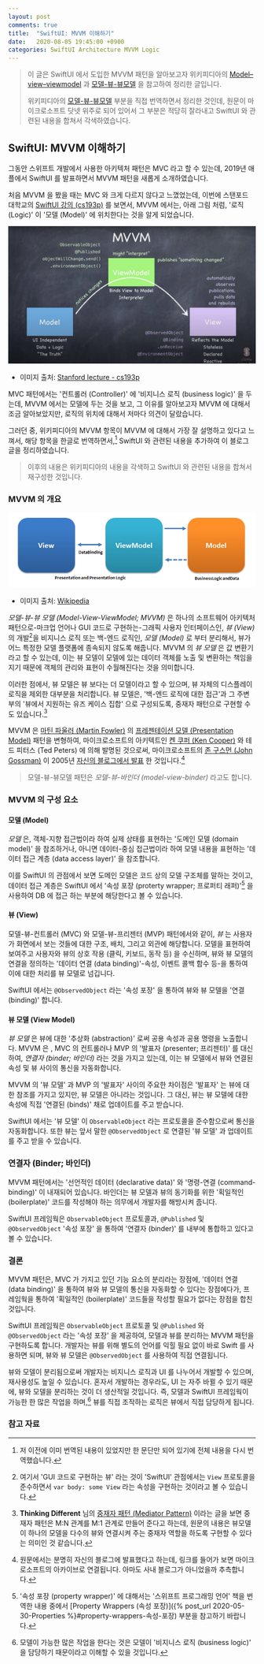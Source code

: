 ```yaml
---
layout: post
comments: true
title:  "SwiftUI: MVVM 이해하기"
date:   2020-08-05 19:45:00 +0900
categories: SwiftUI Architecture MVVM Logic
---
```


> 이 글은 SwiftUI 에서 도입한 MVVM 패턴을 알아보고자 위키피디아의 [Model–view–viewmodel](https://en.wikipedia.org/wiki/Model–view–viewmodel) 과 [모델-뷰-뷰모델](https://ko.wikipedia.org/wiki/모델-뷰-뷰모델) 을 참고하여 정리한 글입니다.
>
> 위키피디아의 [모델-뷰-뷰모델](https://ko.wikipedia.org/wiki/모델-뷰-뷰모델) 부분을 직접 번역하면서 정리한 것인데, 원문이 마이크로소프트 닷넷 위주로 되어 있어서 그 부분은 적당히 잘라내고 SwiftUI 와 관련된 내용을 합쳐서 각색하였습니다.

## SwiftUI: MVVM 이해하기

그동안 스위프트 개발에서 사용한 아키텍처 패턴은 MVC 라고 할 수 있는데, 2019년 애플에서 SwiftUI 를 발표하면서 MVVM 패턴을 새롭게 소개하였습니다.

처음 MVVM 을 봤을 때는 MVC 와 크게 다르지 않다고 느꼈었는데, 이번에 스탠포드 대학교의 [SwiftUI 강의 (cs193p)](https://cs193p.sites.stanford.edu) 를 보면서, MVVM 에서는, 아래 그림 처럼, '로직 (Logic)' 이 '모델 (Model)' 에 위치한다는 것을 알게 되었습니다.

![MVVM](/assets/Swift/Pattern/MVVM-cs193p-2020.png)

* 이미지 출처: [Stanford lecture - cs193p](https://cs193p.sites.stanford.edu)

MVC 패턴에서는 '컨트롤러 (Controller)' 에 '비지니스 로직 (business logic)' 을 두는데, MVVM 에서는 모델에 두는 것을 보고, 그 이유를 알아보고자 MVVM 에 대해서 조금 알아보았지만, 로직의 위치에 대해서 저마다 의견이 달랐습니다.

그러던 중, 위키피디아의 MVVM 항목이 MVVM 에 대해서 가장 잘 설명하고 있다고 느껴서, 해당 항목을 한글로 번역하면서,[^translate] SwiftUI 와 관련된 내용을 추가하여 이 블로그 글을 정리하였습니다.

> 이후의 내용은 위키피디아의 내용을 각색하고 SwiftUI 와 관련된 내용을 합쳐서 재구성한 것입니다.

### MVVM 의 개요

![MVVM](/assets/Swift/Pattern/MVVM-wikipedia.png)

* 이미지 출처: [Wikipedia](https://en.wikipedia.org/wiki/Model–view–viewmodel)

_모델-뷰-뷰 모델 (Model-View-ViewModel; MVVM)_ 은 하나의 소프트웨어 아키텍처 패턴으로-마크업 언어나 GUI 코드로 구현하는-그래픽 사용자 인터페이스인, _뷰 (View)_ 의 개발[^GUI-code]을 비지니스 로직 또는 백-엔드 로직인, _모델 (Model)_ 로 부터 분리해서, 뷰가 어느 특정한 모델 플랫폼에 종속되지 않도록 해줍니다. MVVM 의 _뷰 모델_ 은 값 변환기라고 할 수 있는데, 이는 뷰 모델이 모델에 있는 데이터 객체를 노출 및 변환하는 책임을 지기 때문에 객체의 관리와 표현이 수월해진다는 것을 의미합니다.

이러한 점에서, 뷰 모델은 뷰 보다는 더 모델이라고 할 수 있으며, 뷰 자체의 디스플레이 로직을 제외한 대부분을 처리합니다. 뷰 모델은, '백-엔드 로직에 대한 접근'과 그 주변부의 '뷰에서 지원하는 유즈 케이스 집합' 으로 구성되도록, 중재자 패턴으로 구현할 수도 있습니다.[^mediator]

MVVM 은 [마틴 파울러 (Martin Fowler)](https://martinfowler.com) 의 [프레젠테이션 모델 (Presentation Model)](https://martinfowler.com/eaaDev/PresentationModel.html) 패턴을 변형하여, 마이크로소프트의 아키텍트인 [켄 쿠퍼 (Ken Cooper)](https://www.linkedin.com/in/coopercode/) 와 테드 피터스 (Ted Peters) 에 의해 발명된 것으로써, 마이크로소프트의 [존 구스먼 (John Gossman)](https://www.linkedin.com/in/john-gossman-5664952/) 이 2005년 [자신의 블로그에서 발표](https://docs.microsoft.com/en-us/archive/blogs/johngossman/introduction-to-modelviewviewmodel-pattern-for-building-wpf-apps) 한 것입니다.[^johns-blog]

> 모델-뷰-뷰모델 패턴은 _모델-뷰-바인더 (model-view-binder)_ 라고도 합니다.

### MVVM 의 구성 요소

#### 모델 (Model)

_모델_ 은, 객체-지향 접근법이라 하여 실제 상태를 표현하는 '도메인 모델 (domain model)' 을 참조하거나, 아니면 데이터-중심 접근법이라 하여 모델 내용을 표현하는 '데이터 접근 계층 (data access layer)' 을 참조합니다.

이를 SwiftUI 의 관점에서 보면 도메인 모델은 코드 상의 모델 구조체를 말하는 것이고, 데이터 접근 계층은 SwiftUI 에서 '속성 포장 (proterty wrapper; 프로퍼티 래퍼)'[^property-wrapper] 을 사용하여 DB 에 접근 하는 부분에 해당한다고 볼 수 있습니다.

#### 뷰 (View)

모델-뷰-컨트롤러 (MVC) 와 모델-뷰-프리젠터 (MVP) 패턴에서와 같이, _뷰_ 는 사용자가 화면에서 보는 것들에 대한 구조, 배치, 그리고 외관에 해당합니다. 모델을 표현하여 보여주고 사용자와 뷰의 상호 작용 (클릭, 키보드, 동작 등) 을 수신하며, 뷰와 뷰 모델의 연결을 정의하는 '데이터 연결 (data binding)'-속성, 이벤트 콜백 함수 등-을 통하여 이에 대한 처리를 뷰 모델로 넘깁니다.

SwiftUI 에서는 `@ObservedObject` 라는 '속성 포장' 을 통하여 뷰와 뷰 모델을 '연결 (binding)' 합니다.

#### 뷰 모델 (View Model)

_뷰 모델_ 은 뷰에 대한 '추상화 (abstraction)' 로써 공용 속성과 공용 명령을 노출합니다. MVVM 은 , MVC 의 컨트롤러나 MVP 의 '발표자 (presenter; 프리젠터)' 를 대신하여, _연결자 (binder; 바인더)_ 라는 것을 가지고 있는데, 이는 뷰 모델에서 뷰와 연결된 속성 및 뷰 사이의 통신을 자동화합니다.

MVVM 의 '뷰 모델' 과 MVP 의 '발표자' 사이의 주요한 차이점은 '발표자' 는 뷰에 대한 참조를 가지고 있지만, 뷰 모델은 아니라는 것입니다. 그 대신, 뷰는 뷰 모델에 대한 속성에 직접 '연결된 (binds)' 채로 업데이트를 주고 받습니다.

SwiftUI 에서는 '뷰 모델' 이 `ObservableObject` 라는 프로토콜을 준수함으로써 통신을 자동화합니다. 또한 뷰는 앞서 말한 `@ObservedObject` 로 연결된 '뷰 모델' 과 업데이트를 주고 받을 수 있습니다.

### 연결자 (Binder; 바인더)

MVVM 패턴에서는 '선언적인 데이터 (declarative data)' 와 '명령-연결 (command-binding)' 이 내재되어 있습니다. 바인더는 뷰 모델과 뷰의 동기화를 위한 '획일적인 (boilerplate)' 코드를 작성해야 하는 의무에서 개발자를 해방시켜 줍니다.

SwiftUI 프레임웍은 `ObservableObject` 프로토콜과, `@Published` 및 `@ObservedObject` '속성 포장' 을 통하여 '연결자 (binder)' 를 내부에 통합하고 있다고 볼 수 있습니다.

### 결론

MVVM 패턴은, MVC 가 가지고 있던 기능 요소의 분리라는 장점에, '데이터 연결 (data binding)' 을 통하여 뷰와 뷰 모델의 통신을 자동화할 수 있다는 장점에다가, 프레임웍을 통하여 '획일적인 (boilerplate)' 코드들을 작성할 필요가 없다는 장점을 합친 것입니다.

SwiftUI 프레임웍은 `ObservableObject` 프로토콜 및 `@Published` 와 `@ObservedObject` 라는 '속성 포장' 을 제공하여, 모델과 뷰를 분리하는 MVVM 패턴을 구현하도록 합니다.
개발자는 뷰를 위해 별도의 언어를 익힐 필요 없이 바로 Swift 를 사용하면 되며, 뷰와 뷰 모델은 `@ObservedObject` 를 사용하여 직접 연결됩니다.

뷰와 모델이 분리됨으로써 개발자는 비지니스 로직과 UI 를 나누어서 개발할 수 있으며, 재사용성도 높일 수 있습니다. 혼자서 개발하는 경우라도, UI 는 자주 바뀔 수 있기 때문에, 뷰와 모델을 분리하는 것이 더 생산적일 것입니다. 즉, 모델과 SwiftUI 프레임웍이 가능한 한 많은 작업을 하며,[^business-logic] 뷰를 직접 조작하는 로직은 뷰에서 직접 담당하게 됩니다.

### 참고 자료

[^translate]: 저 이전에 이미 번역된 내용이 있었지만 한 문단만 되어 있기에 전체 내용을 다시 번역했습니다.

[^GUI-code]: 여기서 'GUI 코드로 구현하는 뷰' 라는 것이 'SwiftUI' 관점에서는 `View` 프로토콜을 준수하면서 `var body: some View` 라는 속성을 구현하는 것이라고 볼 수 있습니다.

[^mediator]: **Thinking Different** 님의 [중재자 패턴 (Mediator Pattern)](https://copynull.tistory.com/145) 이라는 글을 보면 중재자 패턴은 M:N 관계를 M:1 관계로 만들어 준다고 하는데, 원문의 내용은 뷰모델이 하나의 모델을 다수의 뷰와 연결시켜 주는 중재자 역할을 하도록 구현할 수 있다는 의미인 것 같습니다.

[^johns-blog]: 원문에서는 분명히 자신의 블로그에 발표했다고 하는데, 링크를 들어가 보면 마이크로소프트의 아카이브로 연결됩니다. 아마도 사내 블로그가 아니었을까 추측합니다.

[^property-wrapper]: '속성 포장 (property wrapper)' 에 대해서는 '스위프트 프로그래밍 언어' 책을 번역한 내용 중에서 [Property Wrappers (속성 포장)]({% post_url 2020-05-30-Properties %}#property-wrappers-속성-포장) 부분을 참고하기 바랍니다.

[^business-logic]: 모델이 가능한 많은 작업을 한다는 것은 모델이 '비지니스 로직 (business logic)' 을 담당하기 때문이라고 이해할 수 있을 것입니다.
